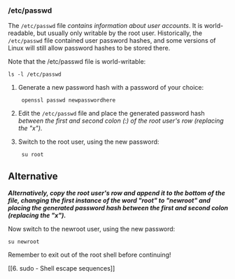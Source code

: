 ### /etc/passwd

The `/etc/passwd` file *contains information about user accounts*. It is world-readable, but usually only writable by the root user. Historically, the `/etc/passwd` file contained user password hashes, and some versions of Linux will still allow password hashes to be stored there.

Note that the /etc/passwd file is world-writable:

	ls -l /etc/passwd

1. Generate a new password hash with a password of your choice:

		openssl passwd newpasswordhere

2. Edit the `/etc/passwd` file and place the generated password hash *between the first and second colon (:) of the root user's row (replacing the "x").*

3. Switch to the root user, using the new password:
		
		su root

## Alternative 

***Alternatively, copy the root user's row and append it to the bottom of the file, changing the first instance of the word "root" to "newroot" and placing the generated password hash between the first and second colon (replacing the "x").***

Now switch to the newroot user, using the new password:

	su newroot

Remember to exit out of the root shell before continuing!

[[6. sudo - Shell escape sequences]]